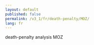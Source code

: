 ```yaml
---
layout: default
published: false
permalink: /v3_1/fr/death-penalty/MOZ/
lang: fr
---
```


death-penalty analysis MOZ
